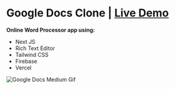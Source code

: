# Google Docs Clone | [Live Demo](https://google-docs-2cmyd0g6c-jasonrillera.vercel.app/)

**Online Word Processor app using:**

- Next JS
- Rich Text Editor
- Tailwind CSS
- Firebase
- Vercel

![Google Docs Medium Gif](https://media.giphy.com/media/w2vI5VKtzC4JSogfEi/giphy.gif)

<!-- ## [Live Demo](https://google-docs-2cmyd0g6c-jasonrillera.vercel.app/) -->
